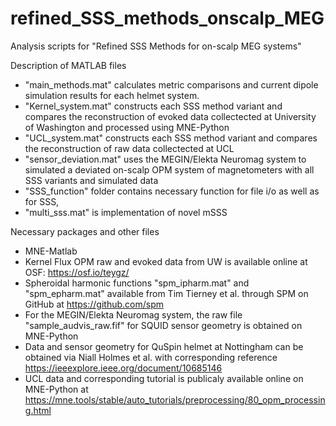 # refined_SSS_methods_onscalp_MEG
Analysis scripts for "Refined SSS Methods for on-scalp MEG systems"

Description of MATLAB files
* "main_methods.mat" calculates metric comparisons and current dipole simulation results for each helmet system. 
* "Kernel_system.mat" constructs each SSS method variant and compares the reconstruction of evoked data collectected at University of Washington and processed using MNE-Python
* "UCL_system.mat" constructs each SSS method variant and compares the reconstruction of raw data collectected at UCL
* "sensor_deviation.mat" uses the MEGIN/Elekta Neuromag system to simulated a deviated on-scalp OPM system of magnetometers with all SSS variants and simulated data
* "SSS_function" folder contains necessary function for file i/o as well as for SSS,
* "multi_sss.mat" is implementation of novel mSSS

Necessary packages and other files
* MNE-Matlab
* Kernel Flux OPM raw and evoked data from UW is available online at OSF: https://osf.io/teygz/
* Spheroidal harmonic functions "spm_ipharm.mat" and "spm_epharm.mat" available from Tim Tierney et al. through SPM on GitHub at https://github.com/spm
* For the MEGIN/Elekta Neuromag system, the raw file "sample_audvis_raw.fif" for SQUID sensor geometry is obtained on MNE-Python
* Data and sensor geometry for QuSpin helmet at Nottingham can be obtained via Niall Holmes et al. with corresponding reference https://ieeexplore.ieee.org/document/10685146
* UCL data and corresponding tutorial is publicaly available online on MNE-Python at https://mne.tools/stable/auto_tutorials/preprocessing/80_opm_processing.html
